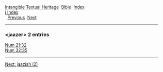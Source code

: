 [Intangible Textual Heritage](../../index)  [Bible](../index) 
[Index](index)   
[j Index](_j_)  
  [Previous](c06017)  [Next](c06019) 

------------------------------------------------------------------------

### &lt;jaazer&gt; 2 entries

[Num 21:32](../kjv/num021.htm#032)  
[Num 32:35](../kjv/num032.htm#035)  

------------------------------------------------------------------------

[Next: jaaziah (2)](c06019)
